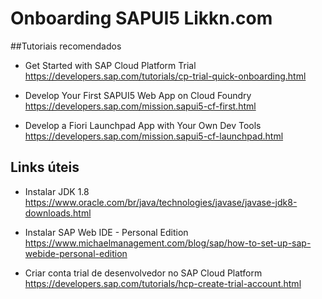 # Onboarding SAPUI5 Likkn.com

##Tutoriais recomendados
- Get Started with SAP Cloud Platform Trial<br/>
  https://developers.sap.com/tutorials/cp-trial-quick-onboarding.html<br/>
  
- Develop Your First SAPUI5 Web App on Cloud Foundry<br/>
  https://developers.sap.com/mission.sapui5-cf-first.html<br/>
  
- Develop a Fiori Launchpad App with Your Own Dev Tools<br/>
  https://developers.sap.com/mission.sapui5-cf-launchpad.html
  
  
## Links úteis
- Instalar JDK 1.8<br/>
  https://www.oracle.com/br/java/technologies/javase/javase-jdk8-downloads.html<br/>
  
- Instalar SAP Web IDE - Personal Edition<br/>
  https://www.michaelmanagement.com/blog/sap/how-to-set-up-sap-webide-personal-edition<br/>
  
- Criar conta trial de desenvolvedor no SAP Cloud Platform<br/>
  https://developers.sap.com/tutorials/hcp-create-trial-account.html<br/>
  
